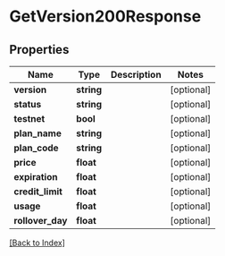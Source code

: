# GetVersion200Response

## Properties

Name | Type | Description | Notes
------------ | ------------- | ------------- | -------------
**version** | **string** |  | [optional]
**status** | **string** |  | [optional]
**testnet** | **bool** |  | [optional]
**plan_name** | **string** |  | [optional]
**plan_code** | **string** |  | [optional]
**price** | **float** |  | [optional]
**expiration** | **float** |  | [optional]
**credit_limit** | **float** |  | [optional]
**usage** | **float** |  | [optional]
**rollover_day** | **float** |  | [optional]

[[Back to Index]](../index.md)
